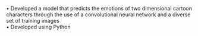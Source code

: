 • Developed a model that predicts the emotions of two dimensional cartoon characters through the use of a convolutional neural network and a diverse set of training images <br/>
• Developed using Python
